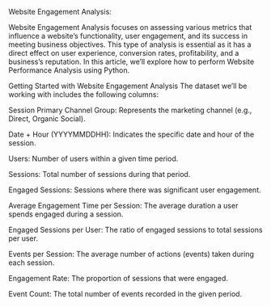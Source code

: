 Website Engagement Analysis:


Website Engagement Analysis focuses on assessing various metrics that influence a website’s functionality, user engagement, and its success in meeting business objectives. 
This type of analysis is essential as it has a direct effect on user experience, conversion rates, profitability, and a business’s reputation. 
In this article, we’ll explore how to perform Website Performance Analysis using Python.

Getting Started with Website Engagement Analysis
The dataset we’ll be working with includes the following columns:

Session Primary Channel Group: Represents the marketing channel (e.g., Direct, Organic Social).

Date + Hour (YYYYMMDDHH): Indicates the specific date and hour of the session.

Users: Number of users within a given time period.

Sessions: Total number of sessions during that period.

Engaged Sessions: Sessions where there was significant user engagement.

Average Engagement Time per Session: The average duration a user spends engaged during a session.

Engaged Sessions per User: The ratio of engaged sessions to total sessions per user.

Events per Session: The average number of actions (events) taken during each session.

Engagement Rate: The proportion of sessions that were engaged.

Event Count: The total number of events recorded in the given period.
